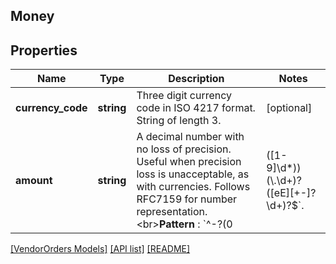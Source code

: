 ## Money

## Properties

Name | Type | Description | Notes
------------ | ------------- | ------------- | -------------
**currency_code** | **string** | Three digit currency code in ISO 4217 format. String of length 3. | [optional]
**amount** | **string** | A decimal number with no loss of precision. Useful when precision loss is unacceptable, as with currencies. Follows RFC7159 for number representation. &lt;br&gt;**Pattern** : &#x60;^-?(0|([1-9]\\d*))(\\.\\d+)?([eE][+-]?\\d+)?$&#x60;. | [optional]

[[VendorOrders Models]](../) [[API list]](../../Api) [[README]](../../../README.md)
